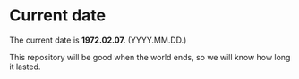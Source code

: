 # Current date

The current date is **1972.02.07.** (YYYY.MM.DD.)

This repository will be good when the world ends, so we will know how long it lasted.